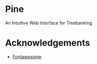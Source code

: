 # Pine
An Intuitive Web Interface for Treebanking


# Acknowledgements
- [Fontawesome](https://fontawesome.com/license)
